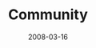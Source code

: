 ---
layout: message
category: message
series: "Consumed"
title: "Community"
date: 2008-03-16
video-description: "Generous communities change the world. This week, we're each making the commitment to live more generous lives."
video-title: "Consumed (Week Six)"
video: "http://s3.amazonaws.com/crossroadsvideomessages/Consumed6-031608.mp4"
video-poster: "https://www.crossroads.net/uploadedfiles/consumed6still.jpg"
audio-description: "Generous communities change the world. This week we're each making the commitment to live more generously."
audio: "http://s3.amazonaws.com/crossroadsaudiomessages/Consumed_6_03-16-08_Tome_webaudio.mp3"
audio-title: "Consumed (Week Six)"
audio-duration: "44:08"
---